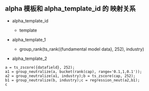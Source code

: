 ## alpha 模板和 alpha_template_id 的 映射关系
- alpha_template_id
  - template 

- alpha_template_1
  - group_rank(ts_rank({fundamental model data}, 252), industry) 

- alpha_template_2 
```
a = ts_zscore({datafield}, 252);
a1 = group_neutralize(a, bucket(rank(cap), range='0.1,1,0.1'));
a2 = group_neutralize(a1, industry);b = ts_zscore(cap, 252);
b1 = group_neutralize(b, industry);c = regression_neut(a2,b1);
c
```

